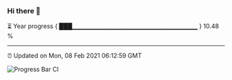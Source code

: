 ### Hi there 👋

⏳ Year progress { ███▁▁▁▁▁▁▁▁▁▁▁▁▁▁▁▁▁▁▁▁▁▁▁▁▁▁▁ } 10.48 %

---

⏰ Updated on Mon, 08 Feb 2021 06:12:59 GMT

![Progress Bar CI](https://github.com/liununu/liununu/workflows/Progress%20Bar%20CI/badge.svg)

